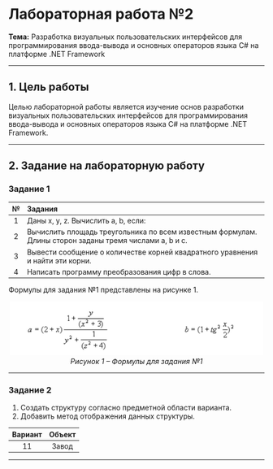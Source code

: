 # Лабораторная работа №2  
**Тема:** Разработка визуальных пользовательских интерфейсов для программирования ввода-вывода и основных операторов языка C# на платформе .NET Framework

---

## 1. Цель работы  

Целью лабораторной работы является изучение основ разработки визуальных пользовательских интерфейсов для программирования ввода-вывода и основных операторов языка C# на платформе .NET Framework.

---

## 2. Задание на лабораторную работу  

### Задание 1

| № | Задания |
|:-:|:--------|
| 1 | Даны x, y, z. Вычислить a, b, если: |
| 2 | Вычислить площадь треугольника по всем известным формулам. Длины сторон заданы тремя числами a, b и c. |
| 3 | Вывести сообщение о количестве корней квадратного уравнения и найти эти корни. |
| 4 | Написать программу преобразования цифр в слова. |

Формулы для задания №1 представлены на рисунке 1.  

<p align="center">
  <img src="Resources/Lab2_net.jpg" alt="Формулы для задания №1" width="500"/>
  <br>
  <em>Рисунок 1 – Формулы для задания №1</em>
</p>

---

### Задание 2  

1. Создать структуру согласно предметной области варианта.
2. Добавить метод отображения данных структуры.

| Вариант | Объект |
|:--------:|:------:|
| 11 | Завод |

---

